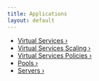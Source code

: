 ```yaml
---
title: Applications
layout: default
---
```

* <a href="configuration-guide/applications/virtual-services/">Virtual Services ›</a>
* <a href="configuration-guide/applications/vs-scaling/">Virtual Services Scaling ›</a>
* <a href="configuration-guide/applications/vs-policies/">Virtual Services Policies ›</a>
* <a href="configuration-guide/applications/pools/">Pools ›</a>
* <a href="configuration-guide/applications/servers/">Servers ›</a>  